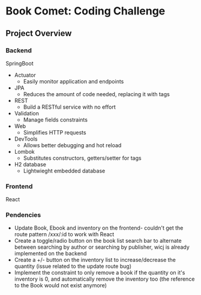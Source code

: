 # Book Comet: Coding Challenge

## Project Overview

### Backend
 SpringBoot
  - Actuator
    * Easily monitor application and endpoints
  - JPA
    * Reduces the amount of code needed, replacing it with tags   
  - REST
    * Build a RESTful service with no effort
  - Validation
    * Manage fields constraints 
  - Web
    * Simplifies HTTP requests
  - DevTools
    * Allows better debugging and hot reload
  - Lombok
    * Substitutes constructors, getters/setter for tags
  - H2 database
    * Lightwieght embedded database
 
 ### Frontend
 React

### Pendencies
- Update Book, Ebook and inventory on the frontend- couldn't get the route pattern /xxx/:id to work with React
- Create a toggle/radio button on the book list search bar to alternate between searching by author or searching by publisher, wicj is already implemented on the backend
- Create a +/- button on the inventory list to increase/decrease the quantity (issue related to the update route bug)
- Implement the constraint to only remove a book if the quantity on it's inventory is 0, and automatically remove the inventory too (the reference to the Book would not exist anymore)
